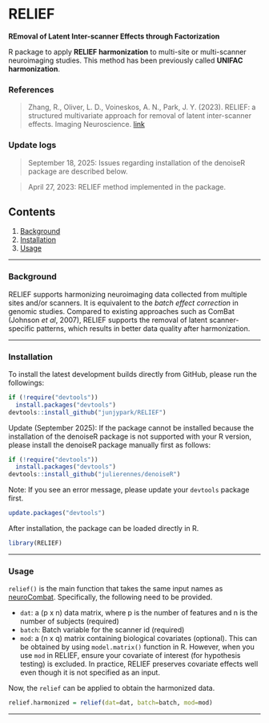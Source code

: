 # RELIEF

**REmoval of Latent Inter-scanner Effects through Factorization**

R package to apply **RELIEF harmonization** to multi-site or multi-scanner neuroimaging studies. This method has been previously called **UNIFAC harmonization**.

### References

> Zhang, R., Oliver, L. D., Voineskos, A. N., Park, J. Y. (2023). RELIEF: a structured multivariate approach for removal of latent inter-scanner effects. Imaging Neuroscience. [link](https://doi.org/10.1162/imag_a_00011)

### Update logs

> September 18, 2025: Issues regarding installation of the denoiseR package are described below. 

> April 27, 2023: RELIEF method implemented in the package.

## Contents

1. [Background](#id-background)
2. [Installation](#id-installation)
3. [Usage](#id-relief)

---

<div id='id-background'/>

### Background
RELIEF supports harmonizing neuroimaging data collected from multiple sites and/or scanners. It is equivalent to the *batch effect correction* in genomic studies. Compared to existing approaches such as ComBat (Johnson *et al*, 2007), RELIEF supports the removal of latent scanner-specific patterns, which results in better data quality after harmonization.


<div id='id-installation'/>

---

### Installation
To install the latest development builds directly from GitHub, please run the followings:

```R
if (!require("devtools"))
  install.packages("devtools")
devtools::install_github("junjypark/RELIEF")
```

Update (September 2025): If the package cannot be installed because the installation of the denoiseR package is not supported with your R version, please install the denoiseR package manually first as follows:
```R
if (!require("devtools"))
  install.packages("devtools")
devtools::install_github("julierennes/denoiseR")
```

Note: If you see an error message, please update your `devtools` package first.

```R
update.packages("devtools")
```

After installation, the package can be loaded directly in R.
```R
library(RELIEF)
``` 

---

<div id='id-relief'/>

### Usage

`relief()` is the main function that takes the same input names as [neuroCombat](https://github.com/Jfortin1/neuroCombat_Rpackage). Specifically, the following need to be provided.

* `dat`: a (p x n) data matrix, where p is the number of features and n is the number of subjects (required)
* `batch`: Batch variable for the scanner id (required)
* `mod`: a (n x q) matrix containing biological covariates (optional). This can be obtained by using `model.matrix()` function in R. However, when you use `mod` in RELIEF, ensure your covariate of interest (for hypothesis testing) is excluded. In practice, RELIEF preserves covariate effects well even though it is not specified as an input.

Now, the `relief` can be applied to obtain the harmonized data.

```R
relief.harmonized = relief(dat=dat, batch=batch, mod=mod)
``` 



---
